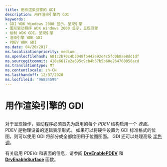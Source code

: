```yaml
---
title: 用作渲染引擎的 GDI
description: 用作渲染引擎的 GDI
keywords:
- GDI WDK Windows 2000 显示，呈现引擎
- 图形驱动程序 WDK Windows 2000 显示，呈现引擎
- 绘制 WDK GDI，呈现引擎
- 渲染引擎 WDK GDI
- PDEV WDK GDI
ms.date: 04/20/2017
ms.localizationpriority: medium
ms.openlocfilehash: 681c2b70c4b3048fb442e92e4c5fc0b8ae8dd1df
ms.sourcegitcommit: 418e6617e2a695c9cb4b37b5b60e264760858acd
ms.translationtype: MT
ms.contentlocale: zh-CN
ms.lasthandoff: 12/07/2020
ms.locfileid: "96834599"
---
```

# <a name="gdi-as-a-rendering-engine"></a>用作渲染引擎的 GDI


## <span id="ddk_gdi_as_a_rendering_engine_gg"></span><span id="DDK_GDI_AS_A_RENDERING_ENGINE_GG"></span>


对于呈现操作，驱动程序必须首先为启用的每个 *PDEV* 结构启用一个 *表面*。 PDEV 是物理设备的逻辑表示形式。 如果可以将硬件设置为 GDI 标准格式的位图，则可以使用 GDI 将部分或全部绘图用于位图图面。 GDI 还可以处理高级 [半色调](gdi-halftoning-capabilities.md)。

有关启用 *PDEVs* 和表面的信息，请参阅 [**DrvEnablePDEV**](/windows/win32/api/winddi/nf-winddi-drvenablepdev) 和 [**DrvEnableSurface**](/windows/win32/api/winddi/nf-winddi-drvenablesurface) 函数。

 

